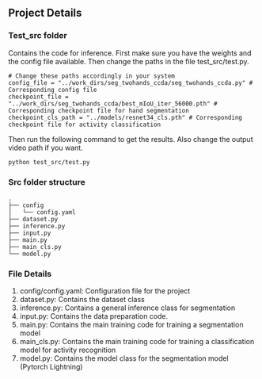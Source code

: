 ## Project Details

### Test_src folder

Contains the code for inference. First make sure you have the weights and the config file available. Then change the paths in the file test_src/test.py.

```
# Change these paths accordingly in your system
config_file = "../work_dirs/seg_twohands_ccda/seg_twohands_ccda.py" # Corresponding config file
checkpoint_file = "../work_dirs/seg_twohands_ccda/best_mIoU_iter_56000.pth" # Corresponding checkpoint file for hand segmentation
checkpoint_cls_path = "../models/resnet34_cls.pth" # Corresponding checkpoint file for activity classification
```

Then run the following command to get the results. Also change the output video path if you want.

```
python test_src/test.py
```

### Src folder structure
```
.
├── config
│   └── config.yaml
├── dataset.py
├── inference.py
├── input.py
├── main.py
├── main_cls.py
└── model.py
```

### File Details
1. config/config.yaml: Configuration file for the project
2. dataset.py: Contains the dataset class
3. inference.py: Contains a general inference class for segmentation
4. input.py: Contains the data preparation code.
5. main.py: Contains the main training code for training a segmentation model
6. main_cls.py: Contains the main training code for training a classification model for activity recognition
7. model.py: Contains the model class for the segmentation model (Pytorch Lightning)

